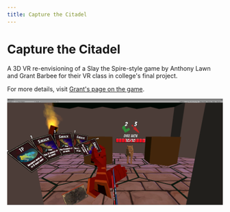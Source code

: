 ```yaml
---
title: Capture the Citadel
---
```

# Capture the Citadel

A 3D VR re-envisioning of a Slay the Spire-style game by Anthony Lawn and Grant Barbee for their VR class in college's final project.

For more details, visit [Grant's page on the game](https://grantcbarbee.github.io/conquer-the-citadel.html).

![Screenshot](./screenshot.png)
